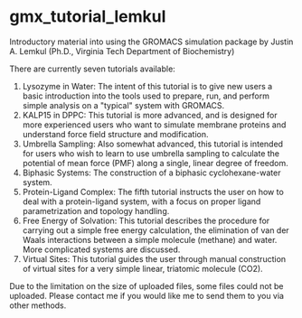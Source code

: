 # gmx_tutorial_lemkul
Introductory material into using the GROMACS simulation package by Justin A. Lemkul (Ph.D., Virginia Tech Department of Biochemistry)

There are currently seven tutorials available:
1. Lysozyme in Water: The intent of this tutorial is to give new users a basic introduction into the tools used to prepare, run, and perform simple analysis on a "typical" system with GROMACS.
2. KALP15 in DPPC: This tutorial is more advanced, and is designed for more experienced users who want to simulate membrane proteins and understand force field structure and modification.
3. Umbrella Sampling: Also somewhat advanced, this tutorial is intended for users who wish to learn to use umbrella sampling to calculate the potential of mean force (PMF) along a single, linear degree of freedom.
4. Biphasic Systems: The construction of a biphasic cyclohexane-water system.
5. Protein-Ligand Complex: The fifth tutorial instructs the user on how to deal with a protein-ligand system, with a focus on proper ligand parametrization and topology handling.
6. Free Energy of Solvation: This tutorial describes the procedure for carrying out a simple free energy calculation, the elimination of van der Waals interactions between a simple molecule (methane) and water. More complicated systems are discussed.
7. Virtual Sites: This tutorial guides the user through manual construction of virtual sites for a very simple linear, triatomic molecule (CO2).

Due to the limitation on the size of uploaded files, some files could not be uploaded. Please contact me if you would like me to send them to you via other methods.
